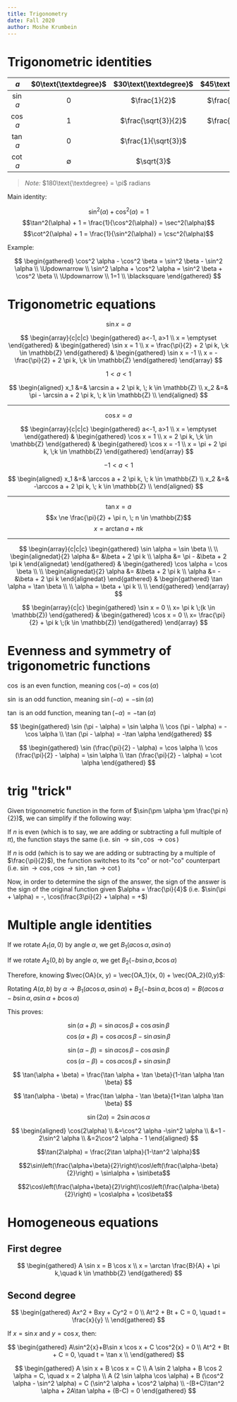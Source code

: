 ```yaml
---
title: Trigonometry
date: Fall 2020
author: Moshe Krumbein
---
```


# Trigonometric identities

|   $a$    | $0\text{\textdegree}$ | $30\text{\textdegree}$ | $45\text{\textdegree}$ | $60\text{\textdegree}$ | $90\text{\textdegree}$ |
| :------: | :-------------------: | :--------------------: | :--------------------: | :--------------------: | :--------------------: |
| $\sin a$ |          $0$          |     $\frac{1}{2}$      |  $\frac{\sqrt{2}}{2}$  |  $\frac{\sqrt{3}}{2}$  |          $1$           |
| $\cos a$ |          $1$          |  $\frac{\sqrt{3}}{2}$  |  $\frac{\sqrt{2}}{2}$  |     $\frac{1}{2}$      |          $0$           |
| $\tan a$ |          $0$          |  $\frac{1}{\sqrt{3}}$  |          $1$           |       $\sqrt{3}$       |      $\emptyset$       |
| $\cot a$ |      $\emptyset$      |       $\sqrt{3}$       |          $1$           |  $\frac{1}{\sqrt{3}}$  |          $0$           |

> _Note:_ $180\text{\textdegree} = \pi$ radians

Main identity:

$$\sin^2(\alpha) + \cos^2(\alpha) = 1$$
$$\tan^2(\alpha) + 1 = \frac{1}{\cos^2(\alpha)} = \sec^2(\alpha)$$
$$\cot^2(\alpha) + 1 = \frac{1}{\sin^2(\alpha)} = \csc^2(\alpha)$$

Example:

$$
\begin{gathered}
    \cos^2 \alpha - \cos^2 \beta = \sin^2 \beta - \sin^2 \alpha \\
    \Updownarrow \\
    \sin^2 \alpha + \cos^2 \alpha = \sin^2 \beta + \cos^2 \beta \\
    \Updownarrow \\
    1=1 \\
    \blacksquare
\end{gathered}
$$

# Trigonometric equations

$$\sin x=a$$

$$
\begin{array}{c|c|c}
\begin{gathered}
    a<-1, a>1 \\
    x = \emptyset
\end{gathered}
&
\begin{gathered}
    \sin x = 1 \\
    x = \frac{\pi}{2} + 2 \pi k, \;k \in \mathbb{Z}
\end{gathered}
&
\begin{gathered}
    \sin x = -1 \\
    x = -\frac{\pi}{2} + 2 \pi k, \;k \in \mathbb{Z}
\end{gathered}
\end{array}
$$

$$1 < a < 1$$

$$
\begin{aligned}
    x_1 &=& \arcsin a + 2 \pi k, \; k \in \mathbb{Z} \\
    x_2 &=& \pi - \arcsin a + 2 \pi k, \; k \in \mathbb{Z} \\
\end{aligned}
$$

---

$$\cos x=a$$

$$
\begin{array}{c|c|c}
\begin{gathered}
    a<-1, a>1 \\
    x = \emptyset
\end{gathered}
&
\begin{gathered}
    \cos x = 1 \\
    x = 2 \pi k, \;k \in \mathbb{Z}
\end{gathered}
&
\begin{gathered}
    \cos x = -1 \\
    x = \pi + 2 \pi k, \;k \in \mathbb{Z}
\end{gathered}
\end{array}
$$

$$-1 < a < 1$$

$$
\begin{aligned}
    x_1 &=&  \arccos a + 2 \pi k, \; k \in \mathbb{Z} \\
    x_2 &=& -\arccos a + 2 \pi k, \; k \in \mathbb{Z} \\
\end{aligned}
$$

---

$$\tan x=a$$
$$x \ne \frac{\pi}{2} + \pi n, \; n \in \mathbb{Z}$$
$$x= \arctan a + \pi k$$

---

$$
\begin{array}{c|c|c}
\begin{gathered}
    \sin \alpha = \sin \beta \\
    \\
    \begin{alignedat}{2}
        \alpha &=       &\beta + 2 \pi k \\
        \alpha &= \pi - &\beta + 2 \pi k
    \end{alignedat}
\end{gathered}
&
\begin{gathered}
    \cos \alpha = \cos \beta \\
    \\
    \begin{alignedat}{2}
        \alpha &=   &\beta + 2 \pi k \\
        \alpha &= - &\beta + 2 \pi k
    \end{alignedat}
\end{gathered}
&
\begin{gathered}
    \tan \alpha = \tan \beta \\
    \\
    \alpha =   \beta + \pi k \\
    \\
\end{gathered}
\end{array}
$$

$$
\begin{array}{c|c}
\begin{gathered}
    \sin x = 0 \\
    x= \pi k \;(k \in \mathbb{Z})
\end{gathered}
&
\begin{gathered}
    \cos x = 0 \\
    x= \frac{\pi}{2} + \pi k \;(k \in \mathbb{Z})
\end{gathered}
\end{array}
$$

# Evenness and symmetry of trigonometric functions

$\cos$ is an even function, meaning $\cos (- \alpha) =   \cos (\alpha)$

$\sin$ is an odd function, meaning $\sin (- \alpha) = - \sin (\alpha)$

$\tan$ is an odd function, meaning $\tan (- \alpha) = - \tan (\alpha)$

$$
\begin{gathered}
    \sin (\pi - \alpha) = \sin  \alpha \\
    \cos (\pi - \alpha) = -\cos \alpha \\
    \tan (\pi - \alpha) = -\tan \alpha
\end{gathered}
$$

$$
\begin{gathered}
    \sin (\frac{\pi}{2} - \alpha) = \cos \alpha \\
    \cos (\frac{\pi}{2} - \alpha) = \sin \alpha \\
    \tan (\frac{\pi}{2} - \alpha) = \cot \alpha
\end{gathered}
$$

# trig "trick"

Given trigonometric function in the form of $\sin(\pm \alpha \pm \frac{\pi n}{2})$,
we can simplify if the following way:

If $n$ is even (which is to say, we are adding or subtracting a full multiple
of $\pi$), the function stays the same (i.e. $\sin \to \sin, \cos \to \cos$)

If $n$ is odd (which is to say we are adding or subtracting by a multiple of
$\frac{\pi}{2}$), the function switches to its "co" or not-"co" counterpart
(i.e. $\sin \to \cos, \cos \to \sin, \tan \to \cot$)

Now, in order to determine the sign of the answer, the sign of the answer is
the sign of the original function given $\alpha = \frac{\pi}{4}$ (i.e.
$\sin(\pi + \alpha) = -, \cos(\frac{3\pi}{2} + \alpha) = +$)

# Multiple angle identities

If we rotate $A_1(a, 0)$ by angle $\alpha$, we get $B_1( a\cos \alpha, a\sin \alpha)$

If we rotate $A_2(0, b)$ by angle $\alpha$, we get $B_2(-b\sin \alpha, b\cos \alpha)$

Therefore, knowing $\vec{OA}(x, y) = \vec{OA_1}(x, 0) + \vec{OA_2}(0,y)$:

Rotating $A(a,b)$ by $\alpha \to B_1(a\cos \alpha, a\sin \alpha) + B_2(-b\sin
\alpha, b\cos \alpha) = B(a\cos \alpha - b\sin \alpha, a\sin \alpha + b\cos
\alpha)$

This proves:

$$\sin(\alpha + \beta) = \sin \alpha \cos \beta + \cos \alpha \sin \beta$$
$$\cos(\alpha + \beta) = \cos \alpha \cos \beta - \sin \alpha \sin \beta$$

$$\sin(\alpha - \beta) = \sin \alpha \cos \beta - \cos \alpha \sin \beta$$
$$\cos(\alpha - \beta) = \cos \alpha \cos \beta + \sin \alpha \sin \beta$$

$$
\tan(\alpha + \beta) = \frac{\tan \alpha + \tan \beta}{1-\tan \alpha
\tan \beta}
$$

$$
\tan(\alpha - \beta) = \frac{\tan \alpha - \tan \beta}{1+\tan \alpha
\tan \beta}
$$

$$\sin(2\alpha) = 2\sin \alpha \cos \alpha$$

$$
\begin{aligned}
  \cos(2\alpha) \\
  &=\cos^2 \alpha -\sin^2 \alpha \\
  &=1 - 2\sin^2 \alpha \\
  &=2\cos^2 \alpha - 1
\end{aligned}
$$

$$\tan(2\alpha) = \frac{2\tan \alpha}{1-\tan^2 \alpha}$$

$$2\sin\left(\frac{\alpha+\beta}{2}\right)\cos\left(\frac{\alpha-\beta}{2}\right) = \sin\alpha + \sin\beta$$

$$2\cos\left(\frac{\alpha+\beta}{2}\right)\cos\left(\frac{\alpha-\beta}{2}\right) = \cos\alpha + \cos\beta$$

# Homogeneous equations

## First degree

$$
\begin{gathered}
    A \sin x = B \cos x \\
    x = \arctan \frac{B}{A} + \pi k,\quad k \in \mathbb{Z}
\end{gathered}
$$

## Second degree

$$
\begin{gathered}
    Ax^2 + Bxy + Cy^2 = 0 \\
    At^2 + Bt + C = 0, \quad t = \frac{x}{y} \\
\end{gathered}
$$

If $x=\sin x$ and $y=\cos x$, then:

$$
\begin{gathered}
    A\sin^2{x}+B\sin x \cos x + C \cos^2{x} = 0 \\
    At^2 + Bt + C = 0, \quad t = \tan x \\
\end{gathered}
$$

$$
\begin{gathered}
    A \sin x + B \cos x = C \\
    A \sin 2 \alpha + B \cos 2 \alpha = C, \quad x = 2 \alpha \\
    A (2 \sin \alpha \cos \alpha) + B (\cos^2 \alpha - \sin^2 \alpha) = C
    (\sin^2 \alpha + \cos^2 \alpha) \\
    -(B+C)\tan^2 \alpha + 2A\tan \alpha + (B-C) = 0
\end{gathered}
$$
